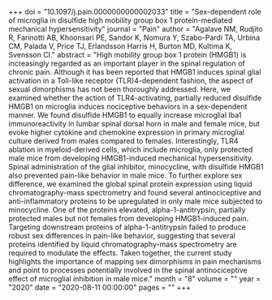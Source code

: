 +++
doi = "10.1097/j.pain.0000000000002033"
title = "Sex-dependent role of microglia in disulfide high mobility group box 1 protein-mediated mechanical hypersensitivity"
journal = "Pain"
author = "Agalave NM, Rudjito R, Farinotti AB, Khoonsari PE, Sandor K, Nomura Y, Szabo-Pardi TA, Urbina CM, Palada V, Price TJ, Erlandsson Harris H, Burton MD, Kultima K, Svensson CI."
abstract = "High mobility group box 1 protein (HMGB1) is increasingly regarded as an important player in the spinal regulation of chronic pain. Although it has been reported that HMGB1 induces spinal glial activation in a Toll-like receptor (TLR)4-dependent fashion, the aspect of sexual dimorphisms has not been thoroughly addressed. Here, we examined whether the action of TLR4-activating, partially reduced disulfide HMGB1 on microglia induces nociceptive behaviors in a sex-dependent manner. We found disulfide HMGB1 to equally increase microglial Iba1 immunoreactivity in lumbar spinal dorsal horn in male and female mice, but evoke higher cytokine and chemokine expression in primary microglial culture derived from males compared to females. Interestingly, TLR4 ablation in myeloid-derived cells, which include microglia, only protected male mice from developing HMGB1-induced mechanical hypersensitivity. Spinal administration of the glial inhibitor, minocycline, with disulfide HMGB1 also prevented pain-like behavior in male mice. To further explore sex difference, we examined the global spinal protein expression using liquid chromatography-mass spectrometry and found several antinociceptive and anti-inflammatory proteins to be upregulated in only male mice subjected to minocycline. One of the proteins elevated, alpha-1-antitrypsin, partially protected males but not females from developing HMGB1-induced pain. Targeting downstream proteins of alpha-1-antitrypsin failed to produce robust sex differences in pain-like behavior, suggesting that several proteins identified by liquid chromatography-mass spectrometry are required to modulate the effects. Taken together, the current study highlights the importance of mapping sex dimorphisms in pain mechanisms and point to processes potentially involved in the spinal antinociceptive effect of microglial inhibition in male mice."
month = "8"
volume = ""
year = "2020"
date = "2020-08-11 00:00:00"
pages = ""
+++

